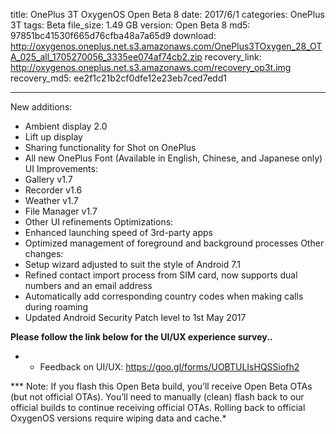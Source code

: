 title: OnePlus 3T OxygenOS Open Beta 8
date: 2017/6/1
categories: OnePlus 3T
tags: Beta
file_size: 1.49 GB
version: Open Beta 8
md5: 97851bc41530f665d76cfba48a7a65d9
download: http://oxygenos.oneplus.net.s3.amazonaws.com/OnePlus3TOxygen_28_OTA_025_all_1705270056_3335ee074af74cb2.zip
recovery_link:  http://oxygenos.oneplus.net.s3.amazonaws.com/recovery_op3t.img
recovery_md5: ee2f1c21b2cf0dfe12e23eb7ced7edd1

---
New additions:
* Ambient display 2.0
* Lift up display
* Sharing functionality for Shot on OnePlus
* All new OnePlus Font (Available in English, Chinese, and Japanese only)
UI Improvements:
* Gallery v1.7
* Recorder v1.6
* Weather v1.7
* File Manager v1.7
* Other UI refinements
Optimizations:
* Enhanced launching speed of 3rd-party apps
* Optimized management of foreground and background processes 
Other changes:
* Setup wizard adjusted to suit the style of Android 7.1 
* Refined contact import process from SIM card, now supports dual numbers and an email address
* Automatically add corresponding country codes when making calls during roaming
* Updated Android Security Patch level to 1st May 2017


**Please follow the link below for the UI/UX experience survey..**
* - Feedback on UI/UX: https://goo.gl/forms/UOBTULIsHQSSiofh2

*** Note: If you flash this Open Beta build, you’ll receive Open Beta OTAs (but not official OTAs). You’ll need to manually (clean) flash back to our official builds to continue receiving official OTAs. Rolling back to official OxygenOS versions require wiping data and cache.*
